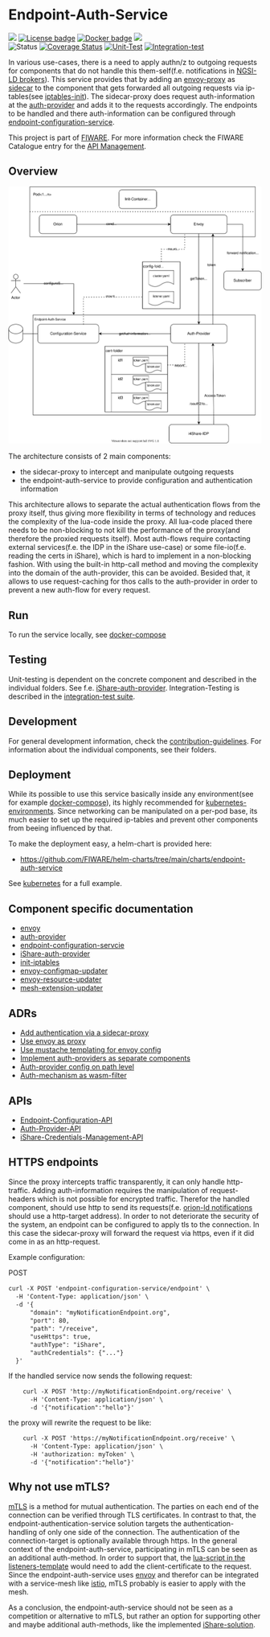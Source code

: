 # Endpoint-Auth-Service

[![](https://nexus.lab.fiware.org/repository/raw/public/badges/chapters/api-management.svg)](https://www.fiware.org/developers/catalogue/)
[![License badge](https://img.shields.io/github/license/FIWARE/endpoint-auth-service.svg)](https://opensource.org/licenses/AGPL-3.0)
[![Docker badge](https://img.shields.io/badge/quay.io-fiware%2Fendpoint--configuration--service-grey?logo=red%20hat&labelColor=EE0000)](https://quay.io/repository/fiware/endpoint-configuration-service)
[![](https://img.shields.io/badge/tag-fiware-orange.svg?logo=stackoverflow)](http://stackoverflow.com/questions/tagged/fiware)
<br>
![Status](https://nexus.lab.fiware.org/static/badges/statuses/incubating.svg)
[![Coverage Status](https://coveralls.io/repos/github/FIWARE/endpoint-auth-service/badge.svg?branch=main)](https://coveralls.io/github/FIWARE/endpoint-auth-service?branch=main)
[![Unit-Test](https://github.com/fiware/endpoint-auth-service/actions/workflows/unit.yml/badge.svg)](https://github.com/fiware/endpoint-auth-service/actions/workflows/unit.yml)
[![Integration-test](https://messages.cucumber.io/api/report-collections/28ab3c23-79eb-4497-89f0-429a11c0eeff/badge)](https://reports.cucumber.io/report-collections/28ab3c23-79eb-4497-89f0-429a11c0eeff)

In various use-cases, there is a need to apply authn/z to outgoing requests for components that do not handle this them-self(f.e. notifications in
[NGSI-LD brokers](https://github.com/FIWARE/context.Orion-LD)). This service provides that by adding an [envoy-proxy](https://www.envoyproxy.io) 
as [sidecar](https://www.oreilly.com/library/view/designing-distributed-systems/9781491983638/ch02.html) to the component that gets forwarded all 
outgoing requests via ip-tables(see [iptables-init](./src/iptables-init)). The sidecar-proxy does request auth-information at the [auth-provider](./src/auth-provider) 
and adds it to the requests accordingly. The endpoints to be handled and there auth-information can be configured through
[endpoint-configuration-service](./src/endpoint-configuration-service).

This project is part of [FIWARE](https://www.fiware.org/). For more information check the FIWARE Catalogue entry for the
[API Management](https://github.com/Fiware/catalogue/tree/master/security).

## Overview

![Proxy-Architecture](./doc/img/arch-overview.svg)

The architecture consists of 2 main components:
- the sidecar-proxy to intercept and manipulate outgoing requests
- the endpoint-auth-service to provide configuration and authentication information

This architecture allows to separate the actual authentication flows from the proxy itself, thus giving more flexibility in terms of technology
and reduces the complexity of the lua-code inside the proxy. All lua-code placed there needs to be non-blocking to not kill the performance of the 
proxy(and therefore the proxied requests itself). Most auth-flows require contacting external services(f.e. the IDP in the iShare use-case) or some 
file-io(f.e. reading the certs in iShare), which is hard to implement in a non-blocking fashion. With using the built-in http-call method and moving 
the complexity into the domain of the auth-provider, this can be avoided. Besided that, it allows to use request-caching for thos calls to the auth-provider
in order to prevent a new auth-flow for every request.

## Run

To run the service locally, see [docker-compose](docker-compose/README.md)

## Testing

Unit-testing is dependent on the concrete component and described in the individual folders. See f.e. [iShare-auth-provider](src/ishare-auth-provider/README.md#Testing).
Integration-Testing is described in the [integration-test suite](integration-test/README.md).

## Development

For general development information, check the [contribution-guidelines](CONTRIBUTING.md).
For information about the individual components, see their folders.

## Deployment 

While its possible to use this service basically inside any environment(see for example [docker-compose](./docker-compose)), its highly 
recommended for [kubernetes-environments](https://kubernetes.io/). Since networking can be manipulated on a per-pod base, its much easier 
to set up the required ip-tables and prevent other components from beeing influenced by that.

To make the deployment easy, a helm-chart is provided here:
- https://github.com/FIWARE/helm-charts/tree/main/charts/endpoint-auth-service

See [kubernetes](kubernetes) for a full example.

## Component specific documentation

* [envoy](envoy/README.md)
* [auth-provider](doc/AUTHPROVIDER.md)
* [endpoint-configuration-servcie](src/endpoint-configuration-service/README.md)
* [iShare-auth-provider](src/ishare-auth-provider/README.md)
* [init-iptables](src/iptables-init/IPTABLES.md)
* [envoy-configmap-updater](src/envoy-configmap-updater/README.md)
* [envoy-resource-updater](src/envoy-resource-updater/README.md)
* [mesh-extension-updater](src/mesh-extension-updater/README.md)

## ADRs

- [Add authentication via a sidecar-proxy](./doc/adr/sidecar-based-auth.md)
- [Use envoy as proxy](./doc/adr/choose-proxy.md)
- [Use mustache templating for envoy config](./doc/adr/mustache-templating.md)
- [Implement auth-providers as separate components](./doc/adr/authprovider-as-separate-component.md)
- [Auth-provider config on path level](./doc/adr/auth-provider-on-path-level.md)
- [Auth-mechanism as wasm-filter](./doc/adr/wasm-filter.md)

## APIs

- [Endpoint-Configuration-API](./api/endpoint-configuration-api.yaml)
- [Auth-Provider-API](./api/auth-provider-api.yaml)
- [iShare-Credentials-Management-API](./api/ishare-credentials-management-api.yaml)

## HTTPS endpoints

Since the proxy intercepts traffic transparently, it can only handle http-traffic. Adding auth-information requires the manipulation of request-headers which is not possible for
encrypted traffic. Therefor the handled component, should use http to send its requests(f.e. [orion-ld notifications](https://github.com/FIWARE/context.Orion-LD) should use a http-target address).
In order to not deteriorate the security of the system, an endpoint can be configured to apply tls to the connection. In this case the sidecar-proxy will forward the request via https, even if it did
come in as an http-request.

Example configuration:

POST 
```shell
curl -X POST 'endpoint-configuration-service/endpoint' \
  -H 'Content-Type: application/json' \
  -d '{
      "domain": "myNotificationEndpoint.org",
      "port": 80,
      "path": "/receive",
      "useHttps": true,
      "authType": "iShare",
      "authCredentials": {"..."}
  }'
```

If the handled service now sends the following request:

```shell
    curl -X POST 'http://myNotificationEndpoint.org/receive' \
      -H 'Content-Type: application/json' \
      -d '{"notification":"hello"}'
```

the proxy will rewrite the request to be like:

```shell
    curl -X POST 'https://myNotificationEndpoint.org/receive' \
      -H 'Content-Type: application/json' \
      -H 'authorization: myToken' \
      -d '{"notification":"hello"}'
```


## Why not use mTLS?

[mTLS](https://en.wikipedia.org/wiki/Mutual_authentication#mTLS) is a method for mutual authentication. The parties on each end of the connection can be verified through TLS certificates. In contrast to that,
the endpoint-authentication-service solution targets the authentication-handling of only one side of the connection. The authentication of the connection-target is optionally available 
through https. 
In the general context of the endpoint-auth-service, participating in mTLS can be seen as an additional auth-method. In order to support that, the [lua-script in the listeners-template](src/endpoint-configuration-service/src/main/resources/templates/listener.yaml.mustache) 
would need to add the client-certificate to the request. Since the endpoint-auth-service uses [envoy](https://www.envoyproxy.io) and therefor can be integrated with a 
service-mesh like [istio](https://istio.io/), mTLS probably is easier to apply with the mesh.

As a conclusion, the endpoint-auth-service should not be seen as a competition or alternative to mTLS, but rather an option for supporting other and maybe additional
auth-methods, like the implemented [iShare-solution](src/ishare-auth-provider/README.md).
